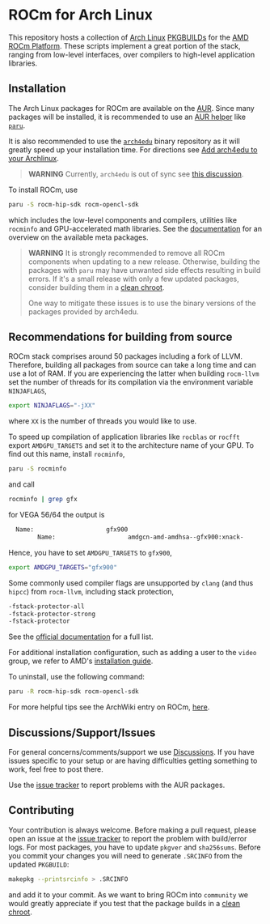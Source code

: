 # ROCm for Arch Linux
This repository hosts a collection of [Arch Linux](https://www.archlinux.org/)
[PKGBUILDs](https://wiki.archlinux.org/index.php/PKGBUILD) for the
[AMD ROCm Platform](https://www.amd.com/en/graphics/servers-solutions-rocm).
These scripts implement a great portion of the stack, ranging from low-level
interfaces, over compilers to high-level application libraries.

## Installation
The Arch Linux packages for ROCm are available on the
[AUR](https://wiki.archlinux.org/index.php/Arch_User_Repository).
Since many packages will be installed, it is recommended to use an
[AUR helper](https://wiki.archlinux.org/index.php/AUR_helpers)
like [`paru`](https://aur.archlinux.org/packages/paru/).

It is also recommended to use the
[`arch4edu`](https://wiki.archlinux.org/index.php/Unofficial_user_repositories#arch4edu)
binary repository as it will greatly speed up your installation time.
For directions see [Add arch4edu to your Archlinux](https://github.com/arch4edu/arch4edu/wiki/Add-arch4edu-to-your-Archlinux).
> **WARNING** Currently, `arch4edu` is out of sync see [this discussion](https://github.com/rocm-arch/rocm-arch/issues/642#issuecomment-1002910838).

To install ROCm, use
```bash
paru -S rocm-hip-sdk rocm-opencl-sdk
```
which includes the low-level components and compilers, utilities like `rocminfo`
and GPU-accelerated math libraries. See the
[documentation](https://docs.amd.com/bundle/ROCm-Installation-Guide-v5.0.2/page/Meta-packages_in_ROCm_Programming_Models.html)
for an overview on the available meta packages.
> **WARNING** It is strongly recommended to remove all ROCm components when updating to a new release.
> Otherwise, building the packages with `paru` may have unwanted side effects resulting in build errors.
> If it's a small release with only a few updated packages, consider building them in a [clean chroot](https://wiki.archlinux.org/index.php/DeveloperWiki:Building_in_a_clean_chroot).
>
> One way to mitigate these issues is to use the binary versions of the packages provided by arch4edu.

## Recommendations for building from source

ROCm stack comprises around 50 packages including a fork of LLVM.
Therefore, building all packages from source can take a long time and can use a lot of RAM.
If you are experiencing the latter when building `rocm-llvm` set the number of threads for its compilation via the environment variable `NINJAFLAGS`,
```bash
export NINJAFLAGS="-jXX"
```
where `XX` is the number of threads you would like to use.

To speed up compilation of application libraries like `rocblas` or `rocfft` export `AMDGPU_TARGETS`
and set it to the architecture name of your GPU. To find out this name, install `rocminfo`,
```bash
paru -S rocminfo
```
and call
```bash
rocminfo | grep gfx
```
for VEGA 56/64 the output is
```bash
  Name:                    gfx900
        Name:                    amdgcn-amd-amdhsa--gfx900:xnack-
```
Hence, you have to set `AMDGPU_TARGETS` to `gfx900`,
```bash
export AMDGPU_TARGETS="gfx900"
```

Some commonly used compiler flags are unsupported by `clang` (and thus `hipcc`) from `rocm-llvm`,
including stack protection,
```bash
-fstack-protector-all
-fstack-protector-strong
-fstack-protector
```
See the [official documentation](https://docs.amd.com/bundle/ROCm-Compiler-Reference-Guide-v5.2/page/Appendix_A.html) for a full list.

For additional installation configuration, such as adding a user to the `video`
group, we refer to AMD's
[installation guide](https://docs.amd.com/bundle/ROCm-Installation-Guide-v5.2/page/Prerequisite_Actions.html).

To uninstall, use the following command:
```bash
paru -R rocm-hip-sdk rocm-opencl-sdk
```

For more helpful tips see the ArchWiki entry on ROCm,
[here](https://wiki.archlinux.org/index.php/GPGPU#ROCm).

## Discussions/Support/Issues
For general concerns/comments/support we use
[Discussions](https://github.com/rocm-arch/rocm-arch/discussions).
If you have issues specific to your setup or are having difficulties
getting something to work, feel free to post there.

Use the [issue tracker](https://github.com/rocm-arch/rocm-arch/issues) to report
problems with the AUR packages.

## Contributing
Your contribution is always welcome. Before making a pull request, please open
an issue at the [issue tracker](https://github.com/rocm-arch/rocm-arch/issues)
to report the problem with build/error logs.
For most packages, you have to update `pkgver` and `sha256sums`. Before you commit your changes you will need to generate `.SRCINFO` from the updated `PKGBUILD`:
```bash
makepkg --printsrcinfo > .SRCINFO
```
and add it to your commit.
As we want to bring ROCm into `community` we would greatly appreciate if you test that the package builds in a [clean chroot](https://wiki.archlinux.org/index.php/DeveloperWiki:Building_in_a_clean_chroot).

